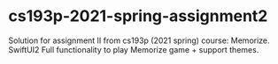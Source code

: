 # cs193p-2021-spring-assignment2
Solution for assignment II from cs193p (2021 spring) course: Memorize. SwiftUI2
Full functionality to play Memorize game + support themes.
